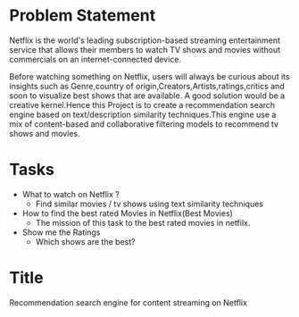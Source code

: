 # Problem Statement

Netflix is the world's leading subscription-based streaming entertainment service that allows their members to watch TV shows and movies without commercials on an internet-connected device.

Before watching something on Netflix, users will always be curious about its insights such as Genre,country of origin,Creators,Artists,ratings,critics and soon to visualize best shows that are available. A good solution would be a creative kernel.Hence this Project is to create a recommendation search engine based on text/description similarity techniques.This engine use a mix of content-based and collaborative filtering models to recommend tv shows and movies.

# Tasks

* What to watch on Netflix ?
    - Find similar movies / tv shows using text similarity techniques 
* How to find the best rated Movies in Netflix(Best Movies)
    - The mission of this task to the best rated movies in netfilx.
* Show me the Ratings
    - Which shows are the best?



# Title
Recommendation search engine for content streaming on Netflix  